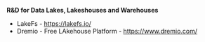 **R&D for Data Lakes, Lakeshouses and Warehouses**
- LakeFs - https://lakefs.io/
- Dremio - Free LAkehouse Platform - https://www.dremio.com/
